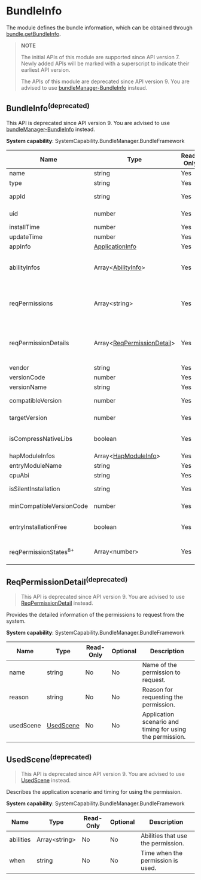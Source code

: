 # BundleInfo
<!--Kit: Ability Kit-->
<!--Subsystem: BundleManager-->
<!--Owner: @wanghang904-->
<!--Designer: @hanfeng6-->
<!--Tester: @kongjing2-->
<!--Adviser: @Brilliantry_Rui-->

The module defines the bundle information, which can be obtained through [bundle.getBundleInfo](js-apis-Bundle.md#bundlegetbundleinfodeprecated).

> **NOTE**
> 
> The initial APIs of this module are supported since API version 7. Newly added APIs will be marked with a superscript to indicate their earliest API version.
> 
> The APIs of this module are deprecated since API version 9. You are advised to use [bundleManager-BundleInfo](js-apis-bundleManager-bundleInfo.md) instead.

## BundleInfo<sup>(deprecated)<sup>

This API is deprecated since API version 9. You are advised to use [bundleManager-BundleInfo](js-apis-bundleManager-bundleInfo.md#bundleinfo-1) instead.

**System capability**: SystemCapability.BundleManager.BundleFramework

| Name                            | Type                                                        | Read-Only| Optional| Description                                                        |
| -------------------------------- | ------------------------------------------------------------ | ---- | ---- | ------------------------------------------------------------ |
| name                             | string                                                       | Yes  | No  | Bundle name.                                              |
| type                             | string                                                       | Yes  | No  | Bundle type.                                                |
| appId                            | string                                                       | Yes  | No  | ID of the application to which the bundle belongs.                                      |
| uid                              | number                                                       | Yes  | No  | UID of the application to which the bundle belongs.                                     |
| installTime                      | number                                                       | Yes  | No  | Time when the HAP file was installed.                                               |
| updateTime                       | number                                                       | Yes  | No  | Time when the HAP file was updated.                                               |
| appInfo                          | [ApplicationInfo](js-apis-bundle-ApplicationInfo.md)         | Yes  | No  | Application configuration information.                                        |
| abilityInfos                     | Array\<[AbilityInfo](js-apis-bundle-AbilityInfo.md)>         | Yes  | No  | Ability configuration information.<br>The value is obtained by passing in GET_BUNDLE_WITH_ABILITIES to [bundle.getBundleInfo](js-apis-Bundle.md#bundlegetbundleinfodeprecated).|
| reqPermissions                   | Array\<string>                                               | Yes  | No  | Permissions to request from the system for running the application.<br>The value is obtained by passing in GET_BUNDLE_WITH_REQUESTED_PERMISSION to [bundle.getBundleInfo](js-apis-Bundle.md#bundlegetbundleinfodeprecated).|
| reqPermissionDetails             | Array\<[ReqPermissionDetail](#reqpermissiondetaildeprecated)> | Yes  | No  | Detailed information of the permissions to request from the system.<br>The value is obtained by passing in GET_BUNDLE_WITH_REQUESTED_PERMISSION to [bundle.getBundleInfo](js-apis-Bundle.md#bundlegetbundleinfodeprecated).|
| vendor                           | string                                                       | Yes  | No  | Vendor of the bundle.                                            |
| versionCode                      | number                                                       | Yes  | No  | Version number of the bundle.                                            |
| versionName                      | string                                                       | Yes  | No  | Version description of the bundle.                                  |
| compatibleVersion                | number                                                       | Yes  | No  | Earliest SDK version required for running the bundle.                           |
| targetVersion                    | number                                                       | Yes  | No  | Latest SDK version required for running the bundle.                             |
| isCompressNativeLibs             | boolean                                                      | Yes  | No  | Whether the native libraries in the bundle are compressed. **true** if compressed, **false** otherwise.                      |
| hapModuleInfos                   | Array\<[HapModuleInfo](js-apis-bundle-HapModuleInfo.md)>     | Yes  | No  | Module configuration information.                                            |
| entryModuleName                  | string                                                       | Yes  | No  | Name of the entry module.                                           |
| cpuAbi                           | string                                                       | Yes  | No  | CPU and ABI information of the bundle.                                        |
| isSilentInstallation             | string                                                       | Yes  | No  | Whether the application can be installed in silent mode.                                          |
| minCompatibleVersionCode         | number                                                       | Yes  | No  | Earliest version compatible with the bundle in the distributed scenario.                        |
| entryInstallationFree            | boolean                                                      | Yes  | No  | Whether installation-free is supported for the entry module. **true** if supported, **false** otherwise.                                       |
| reqPermissionStates<sup>8+</sup> | Array\<number>                                               | Yes  | No  | Permission grant state. The value **0** means that the request is successful, and **-1** means the opposite.         |



## ReqPermissionDetail<sup>(deprecated)<sup>

> This API is deprecated since API version 9. You are advised to use [ReqPermissionDetail](js-apis-bundleManager-bundleInfo.md) instead.

Provides the detailed information of the permissions to request from the system.

**System capability**: SystemCapability.BundleManager.BundleFramework

| Name                 | Type                   | Read-Only| Optional| Description                  |
| --------------------- | ----------------------- | ---- | ---- | ---------------------- |
| name                  | string                  | No  | No  | Name of the permission to request.  |
| reason                | string                  | No  | No  | Reason for requesting the permission.  |
| usedScene             | [UsedScene](#usedscenedeprecated) | No  | No  | Application scenario and timing for using the permission.|



## UsedScene<sup>(deprecated)<sup>

> This API is deprecated since API version 9. You are advised to use [UsedScene](js-apis-bundleManager-bundleInfo.md#usedscene) instead.

Describes the application scenario and timing for using the permission.

**System capability**: SystemCapability.BundleManager.BundleFramework

| Name     | Type          | Read-Only| Optional| Description                       |
| --------- | -------------- | ---- | ---- | --------------------------- |
| abilities | Array\<string> | No  | No  | Abilities that use the permission.|
| when      | string         | No  | No  | Time when the permission is used.         |
